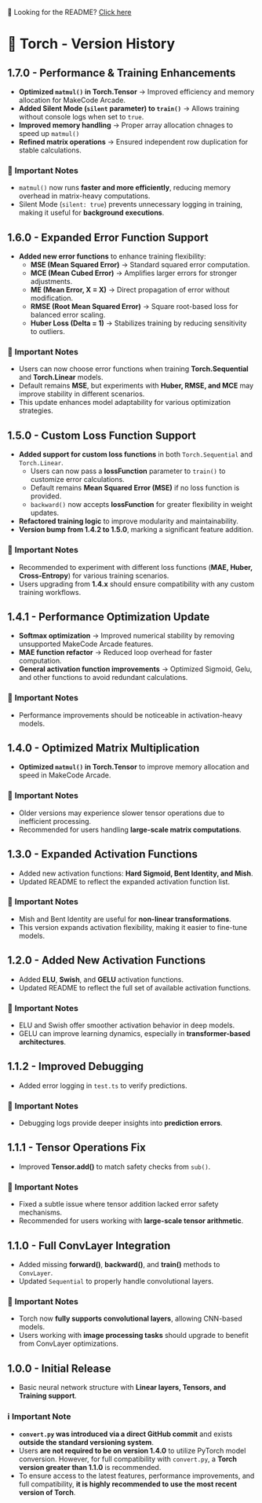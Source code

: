  📌 Looking for the README? [Click here](https://github.com/killercraft-thecoder/makecode-torch/blob/master/README.md)

# 🔄 Torch - Version History

## **1.7.0** - Performance & Training Enhancements  
- **Optimized `matmul()` in Torch.Tensor** → Improved efficiency and memory allocation for MakeCode Arcade.  
- **Added Silent Mode (`silent` parameter) to `train()`** → Allows training without console logs when set to `true`.  
- **Improved memory handling** → Proper array allocation chnages to speed up `matmul()`  
- **Refined matrix operations** → Ensured independent row duplication for stable calculations.  

### 🔹 **Important Notes**  
- `matmul()` now runs **faster and more efficiently**, reducing memory overhead in matrix-heavy computations.  
- Silent Mode (`silent: true`) prevents unnecessary logging in training, making it useful for **background executions**.  

## **1.6.0** - Expanded Error Function Support  
- **Added new error functions** to enhance training flexibility:  
  - **MSE (Mean Squared Error)** → Standard squared error computation.  
  - **MCE (Mean Cubed Error)** → Amplifies larger errors for stronger adjustments.  
  - **ME (Mean Error, X = X)** → Direct propagation of error without modification.  
  - **RMSE (Root Mean Squared Error)** → Square root-based loss for balanced error scaling.  
  - **Huber Loss (Delta = 1)** → Stabilizes training by reducing sensitivity to outliers.  

### 🔹 **Important Notes**  
- Users can now choose error functions when training **Torch.Sequential** and **Torch.Linear** models.  
- Default remains **MSE**, but experiments with **Huber, RMSE, and MCE** may improve stability in different scenarios.  
- This update enhances model adaptability for various optimization strategies.  

## **1.5.0** - Custom Loss Function Support  
- **Added support for custom loss functions** in both `Torch.Sequential` and `Torch.Linear`.  
  - Users can now pass a **lossFunction** parameter to `train()` to customize error calculations.  
  - Default remains **Mean Squared Error (MSE)** if no loss function is provided.  
  - `backward()` now accepts **lossFunction** for greater flexibility in weight updates.  
- **Refactored training logic** to improve modularity and maintainability.  
- **Version bump from 1.4.2 to 1.5.0**, marking a significant feature addition.  

### 🔹 **Important Notes**  
- Recommended to experiment with different loss functions (**MAE, Huber, Cross-Entropy**) for various training scenarios.  
- Users upgrading from **1.4.x** should ensure compatibility with any custom training workflows.  

## **1.4.1** - Performance Optimization Update  
- **Softmax optimization** → Improved numerical stability by removing unsupported MakeCode Arcade features.  
- **MAE function refactor** → Reduced loop overhead for faster computation.  
- **General activation function improvements** → Optimized Sigmoid, Gelu, and other functions to avoid redundant calculations.  

### 🔹 **Important Notes**  
- Performance improvements should be noticeable in activation-heavy models.   

## **1.4.0** - Optimized Matrix Multiplication  
- **Optimized `matmul()` in Torch.Tensor** to improve memory allocation and speed in MakeCode Arcade.  

### 🔹 **Important Notes**  
- Older versions may experience slower tensor operations due to inefficient processing.  
- Recommended for users handling **large-scale matrix computations**.  

## **1.3.0** - Expanded Activation Functions  
- Added new activation functions: **Hard Sigmoid, Bent Identity, and Mish**.  
- Updated README to reflect the expanded activation function list.  

### 🔹 **Important Notes**  
- Mish and Bent Identity are useful for **non-linear transformations**.  
- This version expands activation flexibility, making it easier to fine-tune models.  

## **1.2.0** - Added New Activation Functions  
- Added **ELU**, **Swish**, and **GELU** activation functions.  
- Updated README to reflect the full set of available activation functions.  

### 🔹 **Important Notes**  
- ELU and Swish offer smoother activation behavior in deep models.  
- GELU can improve learning dynamics, especially in **transformer-based architectures**.  

## **1.1.2** - Improved Debugging  
- Added error logging in `test.ts` to verify predictions.  

### 🔹 **Important Notes**  
- Debugging logs provide deeper insights into **prediction errors**.  

## **1.1.1** - Tensor Operations Fix  
- Improved **Tensor.add()** to match safety checks from `sub()`.  

### 🔹 **Important Notes**  
- Fixed a subtle issue where tensor addition lacked error safety mechanisms.  
- Recommended for users working with **large-scale tensor arithmetic**.  

## **1.1.0** - Full ConvLayer Integration  
- Added missing **forward()**, **backward()**, and **train()** methods to `ConvLayer`.  
- Updated `Sequential` to properly handle convolutional layers.  

### 🔹 **Important Notes**  
- Torch now **fully supports convolutional layers**, allowing CNN-based models.  
- Users working with **image processing tasks** should upgrade to benefit from ConvLayer optimizations.  

## **1.0.0** - Initial Release  
- Basic neural network structure with **Linear layers, Tensors, and Training support**.  

### ℹ️ **Important Note**  
- **`convert.py` was introduced via a direct GitHub commit** and exists **outside the standard versioning system**.  
- Users **are not required to be on version 1.4.0** to utilize PyTorch model conversion. However, for full compatibility with `convert.py`, a **Torch version greater than 1.1.0** is recommended.  
- To ensure access to the latest features, performance improvements, and full compatibility, **it is highly recommended to use the most recent version of Torch**.  
